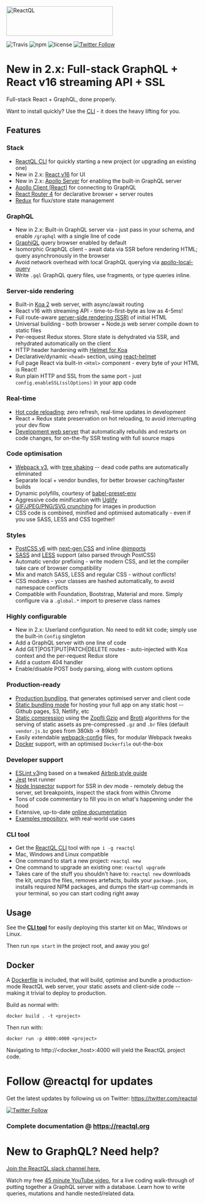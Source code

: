 <img src="https://reactql.org/reactql/logo.svg" alt="ReactQL" width="278" height="77" />

![Travis](https://api.travis-ci.org/reactql/kit.svg?branch=master) ![npm](https://img.shields.io/npm/dt/reactql.svg?style=flat-square) ![license](https://img.shields.io/github/license/reactql/kit.svg?style=flat-square) [![Twitter Follow](https://img.shields.io/twitter/follow/reactql.svg?style=social&label=Follow)](https://twitter.com/reactql)

# New in 2.x: Full-stack GraphQL + React v16 streaming API + SSL

Full-stack React + GraphQL, done properly.

Want to install quickly? Use the [CLI](https://github.com/reactql/cli) - it does the heavy lifting for you.

## Features

### Stack

- [ReactQL CLI](https://github.com/reactql/cli) for quickly starting a new project (or upgrading an existing one)
- New in 2.x: [React v16](https://facebook.github.io/react/) for UI
- New in 2.x: [Apollo Server](http://dev.apollodata.com/tools/) for enabling the built-in GraphQL server
- [Apollo Client (React)](http://dev.apollodata.com/react/) for connecting to GraphQL
- [React Router 4](https://github.com/ReactTraining/react-router/tree/v4) for declarative browser + server routes
- [Redux](http://redux.js.org/) for flux/store state management

### GraphQL

- New in 2.x: Built-in GraphQL server via - just pass in your schema, and enable `/graphql` with a single line of code
- [GraphiQL](https://github.com/graphql/graphiql) query browser enabled by default
- Isomorphic GraphQL client - await data via SSR before rendering HTML; query asynchronously in the browser
- Avoid network overhead with local GraphQL querying via [apollo-local-query](https://github.com/af/apollo-local-query)
- Write `.gql` GraphQL query files, use fragments, or type queries inline.

### Server-side rendering

- Built-in [Koa 2](http://koajs.com/) web server, with async/await routing
- React v16 with streaming API - time-to-first-byte as low as 4-5ms!
- Full route-aware [server-side rendering (SSR)](https://reactql.org/docs/ssr) of initial HTML
- Universal building - both browser + Node.js web server compile down to static files
- Per-request Redux stores. Store state is dehydrated via SSR, and rehydrated automatically on the client
- HTTP header hardening with [Helmet for Koa](https://github.com/venables/koa-helmet)
- Declarative/dynamic `<head>` section, using [react-helmet](https://github.com/nfl/react-helmet)
- Full page React via built-in `<Html>` component - every byte of your HTML is React!
- Run plain HTTP and SSL from the same port - just `config.enableSSL(sslOptions)` in your app code

### Real-time

- [Hot code reloading](http://gaearon.github.io/react-hot-loader/); zero refresh, real-time updates in development
- React + Redux state preservation on hot reloading, to avoid interrupting your dev flow
- [Development web server](https://reactql.org/docs/setup#development) that automatically rebuilds and restarts on code changes, for on-the-fly SSR testing with full source maps

### Code optimisation

- [Webpack v3](https://webpack.js.org/), with [tree shaking](https://webpack.js.org/guides/tree-shaking/) -- dead code paths are automatically eliminated
- Separate local + vendor bundles, for better browser caching/faster builds
- Dynamic polyfills, courtesy of [babel-preset-env](https://github.com/babel/babel-preset-env)
- Aggressive code minification with [Uglify](https://webpack.github.io/docs/list-of-plugins.html#uglifyjsplugin)
- [GIF/JPEG/PNG/SVG crunching](https://github.com/tcoopman/image-webpack-loader) for images in production
- CSS code is combined, minified and optimised automatically - even if you use SASS, LESS and CSS together!

### Styles

- [PostCSS v6](http://postcss.org/) with [next-gen CSS](http://cssnext.io/) and inline [@imports](https://github.com/postcss/postcss-import)
- [SASS](http://sass-lang.com) and [LESS](http://lesscss.org/) support (also parsed through PostCSS)
- Automatic vendor prefixing - write modern CSS, and let the compiler take care of browser compatibility
- Mix and match SASS, LESS and regular CSS - without conflicts!
- CSS modules - your classes are hashed automatically, to avoid namespace conflicts
- Compatible with Foundation, Bootstrap, Material and more. Simply configure via a `.global.*` import to preserve class names

### Highly configurable

- New in 2.x: Userland configuration.  No need to edit kit code; simply use the built-in `Config` singleton
- Add a GraphQL server with one line of code
- Add GET|POST|PUT|PATCH|DELETE routes - auto-injected with Koa context and the per-request Redux store
- Add a custom 404 handler
- Enable/disable POST body parsing, along with custom options

### Production-ready

- [Production bundling](https://reactql.org/docs/bundling/production), that generates optimised server and client code
- [Static bundling mode](https://reactql.org/docs/bundling/static) for hosting your full app on any static host -- Github pages, S3, Netlify, etc
- [Static compression](https://webpack.js.org/plugins/compression-webpack-plugin/) using the [Zopfli Gzip](https://en.wikipedia.org/wiki/Zopfli) and [Brotli](https://opensource.googleblog.com/2015/09/introducing-brotli-new-compression.html) algorithms for the serving of static assets as pre-compressed `.gz` and `.br` files (default `vendor.js.bz` goes from 380kb -> 89kb!)
- Easily extendable [webpack-config](https://fitbit.github.io/webpack-config/) files, for modular Webpack tweaks
- [Docker](https://www.docker.com/) support, with an optimised `Dockerfile` out-the-box

### Developer support

- [ESLint v3](http://eslint.org/)ing based on a tweaked [Airbnb style guide](https://github.com/airbnb/javascript)
- [Jest](https://facebook.github.io/jest/) test runner
- [Node Inspector](https://nodejs.org/en/docs/inspector/) support for SSR in dev mode - remotely debug the server, set breakpoints, inspect the stack from within Chrome
- Tons of code commentary to fill you in on what's happening under the hood
- Extensive, up-to-date [online documentation](https://reactql.org/docs/)
- [Examples repository](https://github.com/reactql/examples), with real-world use cases

### CLI tool

- Get the [ReactQL CLI](https://github.com/reactql/cli) tool with `npm i -g reactql`
- Mac, Windows and Linux compatible
- One command to start a new project: `reactql new`
- One command to upgrade an existing one: `reactql upgrade`
- Takes care of the stuff you shouldn't have to: `reactql new` downloads the kit, unzips the files, removes artefacts, builds your `package.json`, installs required NPM packages, and dumps the start-up commands in your terminal, so you can start coding right away

## Usage

See the **[CLI tool](https://github.com/reactql/cli)** for easily deploying this starter kit on Mac, Windows or Linux.

Then run `npm start` in the project root, and away you go!

## Docker

A [Dockerfile](https://github.com/reactql/kit/blob/master/Dockerfile) is included, that will build, optimise and bundle a production-mode ReactQL web server, your static assets and client-side code -- making it trivial to deploy to production.

Build as normal with:

`docker build . -t <project>`

Then run with:

`docker run -p 4000:4000 <project>`

Navigating to http://<docker_host>:4000 will yield the ReactQL project code.


# Follow @reactql for updates

Get the latest updates by following us on Twitter: https://twitter.com/reactql

[![Twitter Follow](https://img.shields.io/twitter/follow/reactql.svg?style=social&label=Follow)](https://twitter.com/reactql)

### Complete documentation @ **https://reactql.org**

# New to GraphQL? Need help?

[Join the ReactQL slack channel here.](https://join.slack.com/t/reactql/shared_invite/enQtMjU0MjUzNDEzNzY0LWIyY2MzOGNlYmE1ZjI5ZDZhZTI2ODdiYzM2NjczYzJhZDgxYmJmYzE1NDYzZjRkYmVmNmQ3MzM0NzM3N2M5ODM)

Watch my free [45 minute YouTube video](https://www.youtube.com/watch?v=DNPVqK_woRQ), for a live coding walk-through of putting together a GraphQL server with a database. Learn how to write queries, mutations and handle nested/related data.
